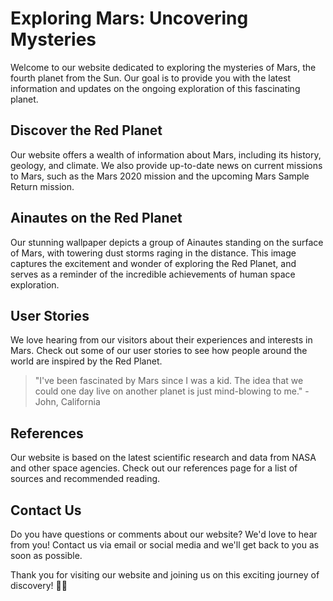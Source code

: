 <!--font:Montserrat-->

# Exploring Mars: Uncovering Mysteries

Welcome to our website dedicated to exploring the mysteries of Mars, the fourth planet from the Sun. Our goal is to provide you with the latest information and updates on the ongoing exploration of this fascinating planet.

## Discover the Red Planet

Our website offers a wealth of information about Mars, including its history, geology, and climate. We also provide up-to-date news on current missions to Mars, such as the Mars 2020 mission and the upcoming Mars Sample Return mission.

## Ainautes on the Red Planet

Our stunning wallpaper depicts a group of Ainautes standing on the surface of Mars, with towering dust storms raging in the distance. This image captures the excitement and wonder of exploring the Red Planet, and serves as a reminder of the incredible achievements of human space exploration.

## User Stories

We love hearing from our visitors about their experiences and interests in Mars. Check out some of our user stories to see how people around the world are inspired by the Red Planet.

> "I've been fascinated by Mars since I was a kid. The idea that we could one day live on another planet is just mind-blowing to me." - John, California

## References

Our website is based on the latest scientific research and data from NASA and other space agencies. Check out our references page for a list of sources and recommended reading.

## Contact Us

Do you have questions or comments about our website? We'd love to hear from you! Contact us via email or social media and we'll get back to you as soon as possible.

Thank you for visiting our website and joining us on this exciting journey of discovery! 🚀🔭

<!--

Write me content for website with wallpaper which alt text is:

"A group of Ainautes standing on the surface of a red planet, with towering dust storms raging in the distance."

The name/title of the page should not be 1:1 copy of the alt text but rather a real content of the website which is using this wallpaper.

- Use markdown format 
- Start with heading
- Heading should be short and concise
- The content should look like a real website 
- The website should not be about the wallpaper, wallpaper is just a related background
- Heading should be contain work "wallpaper" or "background"
- Include real sections like references, contact, user stories, etc. use things relevant to the page purpose.
- Feel free to use structure like headings, bullets, numbering, blockquotes, paragraphs, horizontal lines, etc.
- You can use formatting like bold or _italic_
- You can include UTF-8 emojis
- Links should be only #hash anchors (and you can refer to the document itself)
- Do not include images


---


# Red Planet Exploration: Uncovering the Mysteries of Mars

Welcome to our website dedicated to exploring the mysteries of Mars, the fourth planet from the Sun. Our goal is to provide you with the latest information and updates on the ongoing exploration of this fascinating planet.

## Discover the Red Planet

Our website offers a wealth of information about Mars, including its history, geology, and climate. We also provide up-to-date news on current missions to Mars, such as the Mars 2020 mission and the upcoming Mars Sample Return mission.

## Ainautes on the Red Planet

Our stunning wallpaper depicts a group of Ainautes standing on the surface of Mars, with towering dust storms raging in the distance. This image captures the excitement and wonder of exploring the Red Planet, and serves as a reminder of the incredible achievements of human space exploration.

## User Stories

We love hearing from our visitors about their experiences and interests in Mars. Check out some of our user stories to see how people around the world are inspired by the Red Planet.

> "I've been fascinated by Mars since I was a kid. The idea that we could one day live on another planet is just mind-blowing to me." - John, California

## References

Our website is based on the latest scientific research and data from NASA and other space agencies. Check out our references page for a list of sources and recommended reading.

## Contact Us

Do you have questions or comments about our website? We'd love to hear from you! Contact us via email or social media and we'll get back to you as soon as possible.

Thank you for visiting our website and joining us on this exciting journey of discovery! 🚀🔭


---


Write me a Google font which is best fitting for the website.

Pick from the list:
- Raleway
- Roboto
- Orbitron
- Futura
- Cinzel
- Cinzel Decorative
- Dancing Script
- Creepster
- Cabin
- Open Sans
- Cormorant Garamond
- Exo 2
- Alegreya
- Barlow Condensed
- Poppins
- Montserrat
- Playfair Display
- Lobster
- Inter
- Great Vibes
- Lato
- IBM Plex Sans


Write just the font name nothing else.


---


Montserrat

-->

